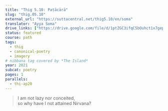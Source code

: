 ```yaml
---
title: "Thig 5.10: Paṭācārā"
slug: "thig.05.10"
external_url: "https://suttacentral.net/thig5.10/en/soma"
translator: "Ayya Soma"
drive_links: ["https://drive.google.com/file/d/1ptZGC3ifqC5bOuhct1x7gep8puqHzETR/view?usp=drivesdk"]
status: featured
course: path
tags:
  - thig
  - canonical-poetry
  - imagery
# nibbana tag covered by *The Island*
year: 2021
subcat: poetry
pages: 1
parallels:
  - thi-ap20
---
```


> I am not lazy nor conceited,  
so why have I not attained Nirvana?
